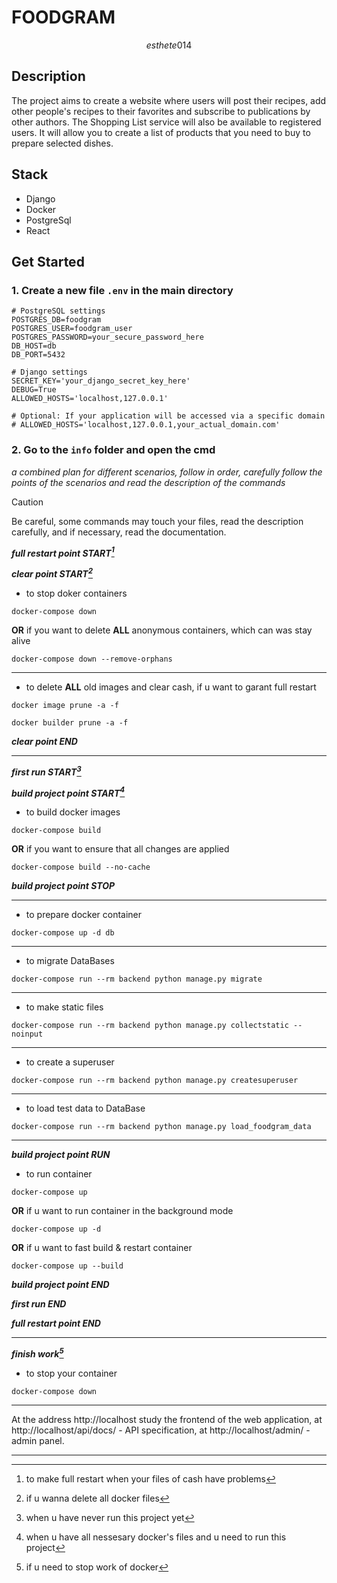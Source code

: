# **FOODGRAM**

$$ esthete014 $$

## Description

The project aims to create a website where users will post their recipes, add other people's recipes to their favorites and subscribe to publications by other authors. The Shopping List service will also be available to registered users. It will allow you to create a list of products that you need to buy to prepare selected dishes.



## Stack

- Django
- Docker
- PostgreSql
- React

## Get Started

### 1. Create a new file `.env` in the main directory

```
# PostgreSQL settings
POSTGRES_DB=foodgram
POSTGRES_USER=foodgram_user
POSTGRES_PASSWORD=your_secure_password_here
DB_HOST=db
DB_PORT=5432

# Django settings
SECRET_KEY='your_django_secret_key_here'
DEBUG=True
ALLOWED_HOSTS='localhost,127.0.0.1'

# Optional: If your application will be accessed via a specific domain
# ALLOWED_HOSTS='localhost,127.0.0.1,your_actual_domain.com'
```
### 2. Go to the `info` folder and open the cmd

*a combined plan for different scenarios, follow in order, carefully follow the points of the scenarios and read the description of the commands*

> [!CAUTION]
> Be careful, some commands may touch your files, read the description carefully, and if necessary, read the documentation.

***full restart point START[^1]***

***clear point START[^2]***

- to stop doker containers

```
docker-compose down
```

**OR** if you want to delete **ALL** anonymous containers, which can was stay alive

```
docker-compose down --remove-orphans
```

----

- to delete **ALL** old images and clear cash, if u want to garant full restart

```
docker image prune -a -f
```

```
docker builder prune -a -f
```

***clear point END***

----

***first run START[^3]***

***build project point START[^4]***

- to build docker images

```
docker-compose build
```

**OR** if you want to ensure that all changes are applied

```
docker-compose build --no-cache
```

***build project point STOP***

----

- to prepare docker container

```
docker-compose up -d db 
```

----

- to migrate DataBases

```
docker-compose run --rm backend python manage.py migrate
```

----

- to make static files

```
docker-compose run --rm backend python manage.py collectstatic --noinput
```

----

- to create a superuser

```
docker-compose run --rm backend python manage.py createsuperuser
```

----

- to load test data to DataBase

```
docker-compose run --rm backend python manage.py load_foodgram_data
```

----

***build project point RUN***

- to run container

```
docker-compose up
```

**OR** if u want to run container in the background mode

```
docker-compose up -d
```

**OR** if u want to fast build & restart container

```
docker-compose up --build
```

***build project point END***

***first run END***

***full restart point END***

----

***finish work[^5]***

- to stop your container

```
docker-compose down
```

----

At the address http://localhost study the frontend of the web application, at http://localhost/api/docs/ - API specification, at http://localhost/admin/ - admin panel.





----

[^1]: to make full restart when your files of cash have problems

[^2]: if u wanna delete all docker files

[^3]: when u have never run this project yet

[^4]: when u have all nessesary docker's files and u need to run this project

[^5]: if u need to stop work of docker
